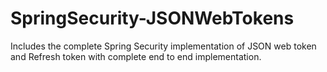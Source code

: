 # SpringSecurity-JSONWebTokens
Includes the complete Spring Security implementation of JSON web token and Refresh token with complete end to end implementation.
